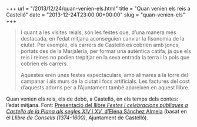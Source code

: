 +++
url = "/2013/12/24/quan-venien-els.html"
title = "Quan venien els reis a Castelló"
date = "2013-12-24T23:00:00+00:00"
slug = "quan-venien-els"
+++

> I quant a les visites reials, són les festes que, d’una manera més destacada, en l’edat mitjana aconseguien canviar la fisonomia de la ciutat. Per exemple, els carrers de Castelló es cobrien amb joncs, portats des de la Marjaleria, per formar una autèntica catifa, ja que els reis i reines no podien trepitjar en la seva entrada la terra i la pols que cobrien els carrers.
> 
> Aquestes eren unes festes espectaculars, amb alimares a la torre del campanar i als murs de la ciutat i focs artificials. Les factures del cost d’aquests adorns per a l’Ajuntament també apareixen en aquest llibre.

Quan venien els reis, els de debò, a Castelló, en els temps dels contes: l’edat mitjana. Font: [Presentació del llibre *Festes i celebracions públiques a Castelló de la Plana als segles XIV i XV*, d’Elena Sánchez Almela](http://www.castello.es/web30/pages/noticias_web10.php?id=val&cod=6978) (basat en el *Llibre de Consells (1374-1600)*, Ajuntament de Castelló).
